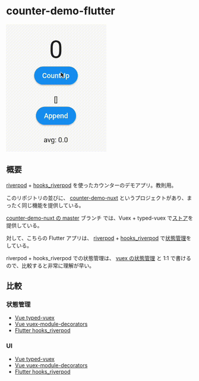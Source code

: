 # counter-demo-flutter

![](assets/counter.gif)

## 概要
[riverpod](https://pub.dev/packages/riverpod) + [hooks_riverpod](https://pub.dev/packages/hooks_riverpod) を使ったカウンターのデモアプリ。教則用。

このリポジトリの並びに、 [counter-demo-nuxt](https://github.com/torico-tokyo/counter-demo-nuxt) というプロジェクトがあり、まったく同じ機能を提供している。

[counter-demo-nuxt の master](https://github.com/torico-tokyo/counter-demo-nuxt) ブランチ では、Vuex + typed-vuex で[ストア](https://github.com/torico-tokyo/counter-demo-nuxt/blob/master/store/counter.ts)を提供している。

対して、こちらの Flutter アプリは、 [riverpod](https://pub.dev/packages/riverpod) + [hooks_riverpod](https://pub.dev/packages/hooks_riverpod) で[状態管理](https://github.com/torico-tokyo/counter-demo-flutter/blob/master/lib/controllers/counter_controller.dart)をしている。

riverpod + hooks_riverpod での状態管理は、 [vuex の状態管理](https://github.com/torico-tokyo/counter-demo-nuxt/blob/master/store/counter.ts) と 1:1 で書けるので、比較すると非常に理解が早い。

## 比較

### 状態管理
- [Vue typed-vuex](https://github.com/torico-tokyo/counter-demo-nuxt/blob/master/store/counter.ts)
- [Vue vuex-module-decorators](https://github.com/torico-tokyo/counter-demo-nuxt/blob/vuex-module-decorators/store/counter.ts)
- [Flutter hooks_riverpod](https://github.com/torico-tokyo/counter-demo-flutter/blob/master/lib/controllers/counter_controller.dart)

### UI
- [Vue typed-vuex](https://github.com/torico-tokyo/counter-demo-nuxt/blob/master/pages/index.vue)
- [Vue vuex-module-decorators](https://github.com/torico-tokyo/counter-demo-nuxt/blob/vuex-module-decorators/pages/index.vue)
- [Flutter hooks_riverpod](https://github.com/torico-tokyo/counter-demo-flutter/blob/master/lib/main.dart)
